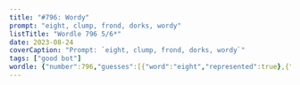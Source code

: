 ```yaml
---
title: "#796: Wordy"
prompt: "eight, clump, frond, dorks, wordy"
listTitle: "Wordle 796 5/6*"
date: 2023-08-24
coverCaption: "Prompt: `eight, clump, frond, dorks, wordy`"
tags: ["good bot"]
wordle: {"number":796,"guesses":[{"word":"eight","represented":true},{"word":"clump","represented":true},{"word":"frond","represented":true},{"word":"dorks","represented":true},{"word":"wordy","represented":true}],"yes_count":5}
---
```

